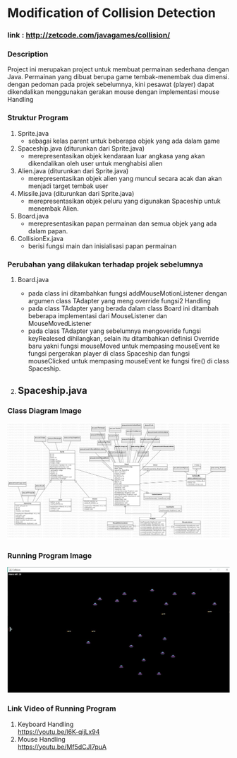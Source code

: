 # Modification of Collision Detection 

### link : http://zetcode.com/javagames/collision/

### Description
Project ini merupakan project untuk membuat permainan sederhana dengan Java. Permainan yang dibuat berupa game tembak-menembak dua dimensi. dengan pedoman pada projek sebelumnya, kini pesawat (player) dapat dikendalikan menggunakan gerakan mouse dengan implementasi mouse Handling

### Struktur Program
1. Sprite.java
    - sebagai kelas parent untuk beberapa objek yang ada dalam game
2. Spaceship.java (diturunkan dari Sprite.java) 
    - merepresentasikan objek kendaraan luar angkasa yang akan dikendalikan oleh user untuk menghabisi alien
3. Alien.java (diturunkan dari Sprite.java) 
    - merepresentasikan objek alien yang muncul secara acak dan akan menjadi target tembak user
4. Missile.java (diturunkan dari Sprite.java) 
    - merepresentasikan objek peluru yang digunakan Spaceship untuk menembak Alien.
5. Board.java 
    - merepresentasikan papan permainan dan semua objek yang ada dalam papan.
6. CollisionEx.java
    - berisi fungsi main dan inisialisasi papan permainan

### Perubahan yang dilakukan terhadap projek sebelumnya
1. Board.java
    - pada class ini ditambahkan fungsi addMouseMotionListener dengan argumen class TAdapter yang meng override fungsi2 Handling
    - pada class TAdapter yang berada dalam class Board ini ditambah beberapa implementasi dari MouseListener dan MouseMovedListener
    - pada class TAdapter yang sebelumnya mengoveride fungsi keyRealesed dihilangkan, selain itu ditambahkan definisi Override baru yakni fungsi mouseMoved untuk mempasing mouseEvent ke fungsi pergerakan player di class Spaceship dan fungsi mouseClicked untuk mempasing mouseEvent ke fungsi fire() di class Spaceship.

2. Spaceship.java
    - 

### Class Diagram Image

<p align="center">
  <img width="1000" src="./img/diagramClass.png" >
</p>

### Running Program Image

<p align="center">
  <img width="1000" src="./img/program.png" >
</p>

### Link Video of Running Program
1. Keyboard Handling<br>
    https://youtu.be/l6K-qijLx94
2. Mouse Handling<br>
    https://youtu.be/Mf5dCJI7puA
